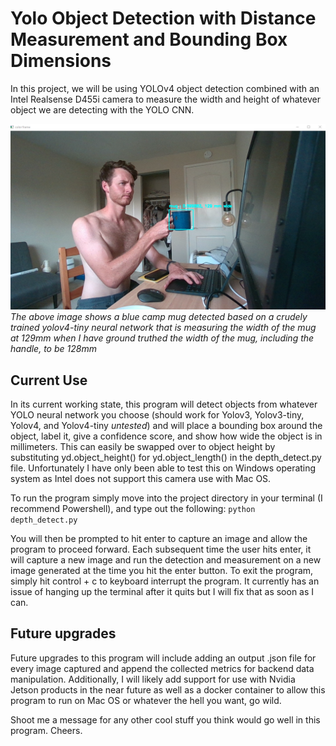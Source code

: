 # Yolo Object Detection with Distance Measurement and Bounding Box Dimensions


In this project, we will be using YOLOv4 object detection combined with an Intel Realsense D455i camera to measure the width and height of whatever object we are detecting with the YOLO CNN.

![image](https://github.com/keaneflynn/yolo-MeasureObjects/blob/master/media/cupMeasurement.png)
*The above image shows a blue camp mug detected based on a crudely trained yolov4-tiny neural network that is measuring the width of the mug at 129mm when I have ground truthed the width of the mug, including the handle, to be 128mm*

## Current Use
In its current working state, this program will detect objects from whatever YOLO neural network you choose (should work for Yolov3, Yolov3-tiny, Yolov4, and Yolov4-tiny *untested*) and will place a bounding box around the object, label it, give a confidence score, and show how wide the object is in millimeters. This can easily be swapped over to object height by substituting yd.object_height() for yd.object_length() in the depth_detect.py file. Unfortunately I have only been able to test this on Windows operating system as Intel does not support this camera use with Mac OS.

To run the program simply move into the project directory in your terminal (I recommend Powershell), and type out the following:
``` python depth_detect.py ```

You will then be prompted to hit enter to capture an image and allow the program to proceed forward. Each subsequent time the user hits enter, it will capture a new image and run the detection and measurement on a new image generated at the time you hit the enter button. To exit the program, simply hit control + c to keyboard interrupt the program. It currently has an issue of hanging up the terminal after it quits but I will fix that as soon as I can.

## Future upgrades
Future upgrades to this program will include adding an output .json file for every image captured and append the collected metrics for backend data manipulation.
Additionally, I will likely add support for use with Nvidia Jetson products in the near future as well as a docker container to allow this program to run on Mac OS or whatever the hell you want, go wild.

Shoot me a message for any other cool stuff you think would go well in this program. Cheers.
